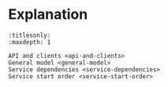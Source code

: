 # Explanation

```{toctree}
:titlesonly:
:maxdepth: 1

API and clients <api-and-clients>
General model <general-model>
Service dependencies <service-dependencies>
Service start order <service-start-order>
```
